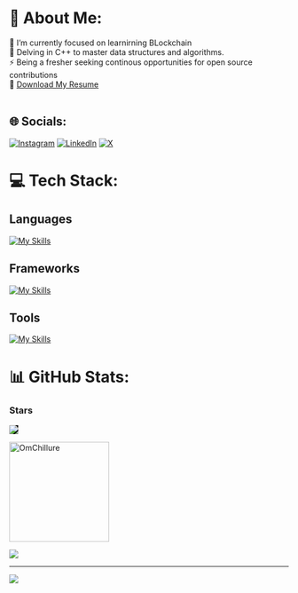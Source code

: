 # 💫 About Me:
🔭  I’m currently focused on learnirning BLockchain <br>🤝 Delving in C++ to master data structures and algorithms.<br>⚡ Being a fresher seeking continous opportunities for open source contributions<br>📃 [Download My Resume](https://drive.google.com/file/d/13yJQP2NO2cHex9iIl53qKUHSlPBLo3od/view?usp=sharing)
<br><br> 


## 🌐 Socials:
[![Instagram](https://img.shields.io/badge/Instagram-%23E4405F.svg?logo=Instagram&logoColor=white)](https://instagram.com/om__chillure) [![LinkedIn](https://img.shields.io/badge/LinkedIn-%230077B5.svg?logo=linkedin&logoColor=white)](https://linkedin.com/in/OmChillure) [![X](https://img.shields.io/badge/X-black.svg?logo=X&logoColor=white)](https://x.com/OmChillure) 

# 💻 Tech Stack:
<h2>Languages</h2>

[![My Skills](https://skillicons.dev/icons?i=rust,py,cpp,js)](https://skillicons.dev)

<h2>Frameworks</h2>

[![My Skills](https://skillicons.dev/icons?i=react,nextjs,tensorflow,pytorch,opencv,flask)](https://skillicons.dev)

<h2>Tools</h2>

[![My Skills](https://skillicons.dev/icons?i=docker,gcp,git)](https://skillicons.dev)

# 📊 GitHub Stats:
<h3 align="left">Stars</h3>

<img align="center" style="background-color: black;" src="https://github-readme-stats-xi-three-38.vercel.app/api?username=OmChillure&amp;theme=dark#gh-dark-mode-only;show_icons=true&amp;count_private=true">

<p><img align="center" height="180em" src="https://github-readme-streak-stats.herokuapp.com/?user=OmChillure&theme=chartreuse-dark" alt="OmChillure" /></p>

![](github-readme-stats-xi-three-38.vercel.app/api/top-langs/?username=OmChillure&theme=chartreuse-dark&hide_border=false&include_all_commits=false&count_private=false&layout=compact)


---
[![](https://visitcount.itsvg.in/api?id=OmChillure&icon=0&color=0)](https://visitcount.itsvg.in)

<!-- Proudly created with GPRM ( https://gprm.itsvg.in ) -->
